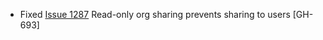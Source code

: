 * Fixed [Issue 1287](https://github.com/vmware/terraform-provider-vcd/issues/1287) Read-only org sharing prevents sharing to users [GH-693]
